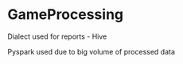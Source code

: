 # GameProcessing

Dialect used for reports - Hive   

Pyspark used due to big volume of processed data   

